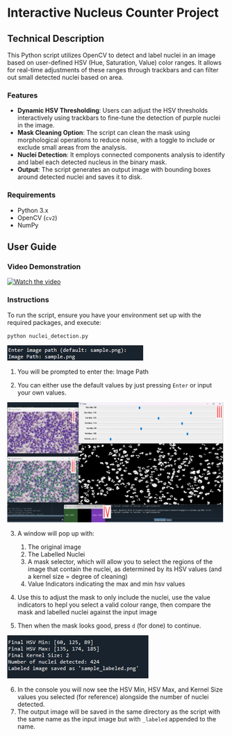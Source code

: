 # Interactive Nucleus Counter Project

## Technical Description

This Python script utilizes OpenCV to detect and label nuclei in an image based on user-defined HSV (Hue, Saturation, Value) color ranges. It allows for real-time adjustments of these ranges through trackbars and can filter out small detected nuclei based on area.

### Features

- **Dynamic HSV Thresholding**: Users can adjust the HSV thresholds interactively using trackbars to fine-tune the detection of purple nuclei in the image.
- **Mask Cleaning Option**: The script can clean the mask using morphological operations to reduce noise, with a toggle to include or exclude small areas from the analysis.
- **Nuclei Detection**: It employs connected components analysis to identify and label each detected nucleus in the binary mask.
- **Output**: The script generates an output image with bounding boxes around detected nuclei and saves it to disk.

### Requirements

- Python 3.x
- OpenCV (`cv2`)
- NumPy

## User Guide

### Video Demonstration

[![Watch the video](https://img.youtube.com/vi/qX7LA0Y-jfQ/maxresdefault.jpg)](https://youtu.be/qX7LA0Y-jfQ)

### Instructions

To run the script, ensure you have your environment set up with the required packages, and execute:

```bash
python nuclei_detection.py
```
![InitialInputs](./docs/images/1_initialInputs.png)

1. You will be prompted to enter the: Image Path

2. You can either use the default values by just pressing `Enter` or input your own values.

![MaskSelector](./docs/images/2_MaskSelector.png)

3. A window will pop up with:
   1. The original image
   2. The Labelled Nuclei
   3. A mask selector, which will allow you to select the regions of the image that contain the nuclei, as determined by its HSV values (and a kernel size = degree of cleaning)
   4. Value Indicators indicating the max and min hsv values
   
4. Use this to adjust the mask to only include the nuclei, use the value indicators to hepl you select a valid colour range, then compare the mask and labelled nuclei against the input image
   
5. Then when the mask looks good, press `d` (for done) to continue.
   
![Output](./docs/images/3_Output.png)

6. In the console you will now see the  HSV Min, HSV Max, and Kernel Size values you selected (for reference) alongside the number of nuclei detected.
7. The output image will be saved in the same directory as the script with the same name as the input image but with `_labeled` appended to the name.
